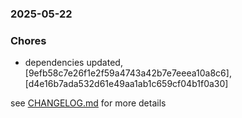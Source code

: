 ### 2025-05-22

### Chores
+ dependencies updated, [9efb58c7e26f1e2f59a4743a42b7e7eeea10a8c6], [d4e16b7ada532d61e49aa1ab1c659cf04b1f0a30]

see <a href='https://github.com/mrjackwills/flightbox_vue/blob/main/CHANGELOG.md'>CHANGELOG.md</a> for more details
